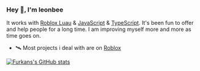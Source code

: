 ### Hey 👋, I'm leonbee

It works with [Roblox Luau](https://luau-lang.org) & [JavaScript](https://www.javascript.com) & [TypeScript](https://www.typescriptlang.org). It's been fun to offer and help people for a long time. I am improving myself more and more as time goes on.

- 🛰️ Most projects i deal with are on [Roblox](https://www.roblox.com/users/1862014843/profile)
 
[![Furkans's GitHub stats](https://github-readme-stats.vercel.app/api?username=leonbee0)](https://github.com/leonbee0/github-readme-stats)

